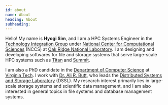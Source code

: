 ```yaml
---
id: about
name: About
heading: About
subheading:
---
```


Hello! My name is **Hyogi Sim**, and I am a HPC Systems Engineer 
in the [Technology Integration Group](https://techint.nccs.gov/)
under [National Center for Computational Sciences](https://www.olcf.ornl.gov/tag/nccs/)
(NCCS) at [Oak Ridge National Laboratory](https://www.ornl.gov/).
I am designing and developing 
softwares for file and storage systems that serve
large-scale HPC systems such as
[Titan](https://www.olcf.ornl.gov/olcf-resources/compute-systems/titan/)
and [Summit](https://www.olcf.ornl.gov/olcf-resources/compute-systems/summit/).

I am also a PhD candidate in the [Department of Computer Science](https://cs.vt.edu)
at [Virginia Tech](https://vt.edu).
I work with [Dr. Ali R. Butt](http://people.cs.vt.edu/butta/), who leads
the [Distributed Systems and Storage Laboratory](https://research.cs.vt.edu/dssl)
(DSSL).
My research interest primarily lies in large-scale storage systems
and scientific data management, and I am also
interested in general topics in file systems and database management systems.

